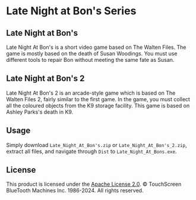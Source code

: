 # Late Night at Bon's Series

## Late Night at Bon's

Late Night At Bon's is a short video game based on The Walten Files. The game is mostly based on the death of Susan Woodings. You must use different tools to repair Bon without meeting the same fate as Susan.

## Late Night at Bon's 2

Late Night At Bon's 2 is an arcade-style game which is based on The Walten Files 2, fairly similar to the first game. In the game, you must collect all the coloured objects from the K9 storage facility. This game is based on Ashley Parks's death in K9.

## Usage

Simply download `Late_Night_At_Bon's.zip` or `Late_Night_At_Bon's_2.zip`, extract all files, and navigate through `Dist` to `Late_Night_At_Bons.exe`.

## License

This product is licensed under the [Apache License 2.0](https://github.com/TouchScreen-BlueTooth-Machines/Late-Night-at-Bons/blob/main/LICENSE). © TouchScreen BlueTooth Machines Inc. 1986-2024. All rights reserved.
